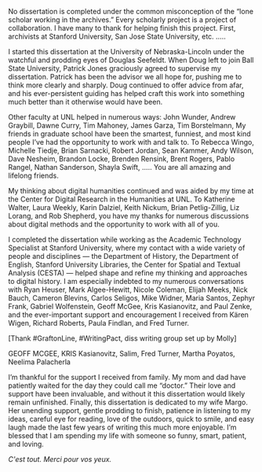 No dissertation is completed under the common misconception of the “lone 
scholar working in the archives.” Every scholarly project is a project of 
collaboration. I have many to thank for helping finish this project.
First, archivists at Stanford University, San Jose State University, etc. …..

I started this dissertation at the University of Nebraska-Lincoln under the 
watchful and prodding eyes of Douglas Seefeldt. When Doug left to join Ball 
State University, Patrick Jones graciously agreed to supervise my 
dissertation. Patrick has been the advisor we all hope for, pushing me to 
think more clearly and sharply. Doug continued to offer advice from afar, and 
his ever-persistent guiding has helped craft this work into something much 
better than it otherwise would have been.

Other faculty at UNL helped in numerous ways: John Wunder, Andrew Graybill, 
Dawne Curry, Tim Mahoney,  James Garza, Tim Borstelmann, My friends in 
graduate school have been the smartest, funniest, and most kind people I’ve 
had the opportunity to work with and talk to. To Rebecca Wingo, Michelle 
Tiedje, Brian Sarnacki, Robert Jordan, Sean Kammer, Andy Wilson, Dave Nesheim, 
Brandon Locke, Brenden Rensink, Brent Rogers, Pablo Rangel, Nathan Sanderson, 
Shayla Swift, ….. You are all amazing and lifelong friends.

My thinking about digital humanities continued and was aided by my time at the 
Center for Digital Research in the Humanities at UNL. To Katherine Walter, 
Laura Weekly, Karin Dalziel, Keith Nickum, Brian Petlig-Zillig, Liz Lorang, 
and Rob Shepherd, you have my thanks for numerous discussions about digital 
methods and the opportunity to work with all of you.

I completed the dissertation while working as the Academic Technology 
Specialist at Stanford University, where my contact with a wide variety of 
people and disciplines — the Department of History, the Department of English, 
Stanford University Libraries, the Center for Spatial and Textual Analysis 
(CESTA) — helped shape and refine my thinking and approaches to digital 
history. I am especially indebted to my numerous conversations with Ryan 
Heuser, Mark Algee-Hewitt, Nicole Coleman, Elijah Meeks, Nick Bauch, Cameron 
Blevins, Carlos Seligos, Mike Widner, Maria Santos, Zephyr Frank, Gabriel 
Wolfenstein, Geoff McGee, Kris Kasianovitz, and Paul Zenke, and the 
ever-important support and encouragement I received from Kären Wigen, Richard 
Roberts, Paula Findlan, and Fred Turner. 

[Thank #GraftonLine, #WritingPact, diss writing group set up by Molly]

 GEOFF MCGEE, KRIS Kasianovitz, Salim, Fred Turner, Martha Poyatos, Neelima Palacherla

I’m thankful for the support I received from family. My mom and dad have 
patiently waited for the day they could call me “doctor.” Their love and 
support have been invaluable, and without it this dissertation would likely 
remain unfinished.  Finally, this dissertation is dedicated to my wife Margo. 
Her unending support, gentle prodding to finish, patience in listening to my 
ideas, careful eye for reading, love of the outdoors, quick to smile, and easy 
laugh made the last few years of writing this much more enjoyable. I’m blessed 
that I am spending my life with someone so funny, smart, patient, and loving.

*C'est tout. Merci pour vos yeux.*
